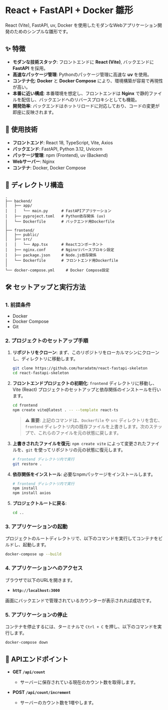 # React + FastAPI + Docker 雛形

React (Vite), FastAPI, uv, Docker を使用したモダンなWebアプリケーション開発のためのシンプルな雛形です。

## ✨ 特徴

- **モダンな技術スタック**: フロントエンドに **React (Vite)**, バックエンドに **FastAPI** を採用。
- **高速なパッケージ管理**: Pythonのパッケージ管理に高速な **uv** を使用。
- **コンテナ化**: **Docker** と **Docker Compose** により、環境構築が容易で再現性が高い。
- **本番に近い構成**: 本番環境を想定し、フロントエンドは **Nginx** で静的ファイルを配信し、バックエンドへのリバースプロキシとしても機能。
- **開発効率**: バックエンドはホットリロードに対応しており、コードの変更が即座に反映されます。

## 🚀 使用技術

- **フロントエンド**: React 18, TypeScript, Vite, Axios
- **バックエンド**: FastAPI, Python 3.12, Uvicorn
- **パッケージ管理**: npm (Frontend), uv (Backend)
- **Webサーバー**: Nginx
- **コンテナ**: Docker, Docker Compose

## 📂 ディレクトリ構造

```
.
├── backend/
│   ├── app/
│   │   └── main.py      # FastAPIアプリケーション
│   ├── pyproject.toml   # Python依存関係 (uv)
│   └── Dockerfile       # バックエンド用Dockerfile
│
├── frontend/
│   ├── public/
│   ├── src/
│   │   └── App.tsx      # Reactコンポーネント
│   ├── nginx.conf       # Nginxリバースプロキシ設定
│   ├── package.json     # Node.js依存関係
│   └── Dockerfile       # フロントエンド用Dockerfile
│
└── docker-compose.yml     # Docker Compose設定
```

## 🛠️ セットアップと実行方法

### 1. 前提条件

- Docker
- Docker Compose
- Git

### 2. プロジェクトのセットアップ手順

1.  **リポジトリをクローン**:
    まず、このリポジトリをローカルマシンにクローンし、ディレクトリに移動します。
    ```bash
    git clone https://github.com/haradatm/react-fastapi-skeleton
    cd react-fastapi-skeleton
    ```

2.  **フロントエンドプロジェクトの初期化**:
    `frontend` ディレクトリに移動し、Vite (React) プロジェクトのセットアップと依存関係のインストールを行います。
    ```bash
    cd frontend
    npm create vite@latest . -- --template react-ts
    ```
    > **⚠️ 重要**: 上記のコマンドは、`Dockerfile` や `src` ディレクトリを含む、`frontend` ディレクトリ内の既存ファイルを上書きします。次のステップで、これらのファイルを元の状態に戻します。

3.  **上書きされたファイルを復元**:
    `npm create vite` によって変更されたファイルを、`git` を使ってリポジトリの元の状態に復元します。
    ```bash
    # frontend ディレクトリ内で実行
    git restore .
    ```

4.  **依存関係をインストール**:
    必要なnpmパッケージをインストールします。
    ```bash
    # frontend ディレクトリ内で実行
    npm install
    npm install axios
    ```

5.  **プロジェクトルートに戻る**:
    ```bash
    cd ..
    ```

### 3. アプリケーションの起動

プロジェクトのルートディレクトリで、以下のコマンドを実行してコンテナをビルドし、起動します。

```bash
docker-compose up --build
```

### 4. アプリケーションへのアクセス

ブラウザで以下のURLを開きます。

- **`http://localhost:3000`**

画面にバックエンドで管理されているカウンターが表示されれば成功です。

### 5. アプリケーションの停止

コンテナを停止するには、ターミナルで `Ctrl + C` を押し、以下のコマンドを実行します。

```bash
docker-compose down
```

## 🔌 APIエンドポイント

- **GET `/api/count`**
  - サーバーに保存されている現在のカウント数を取得します。

- **POST `/api/count/increment`**
  - サーバーのカウント数を1増やします。
